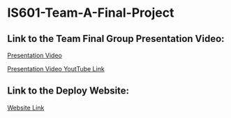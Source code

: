 # IS601-Team-A-Final-Project

## Link to the Team Final Group Presentation Video:

[Presentation Video](/public/IS601-Final%20Project%20Presentation.mp4)

[Presentation Video YoutTube Link](https://youtu.be/9FTdZjHaeb0)

## Link to the Deploy Website:

[Website Link](https://is-601-team-a-final-project.vercel.app/)
